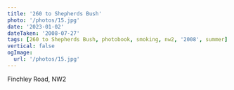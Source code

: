 ```yaml
---
title: '260 to Shepherds Bush'
photo: '/photos/15.jpg'
date: '2023-01-02'
dateTaken: '2008-07-27'
tags: [260 to Shepherds Bush, photobook, smoking, nw2, '2008', summer]
vertical: false
ogImage:
  url: '/photos/15.jpg'
---
```

Finchley Road, NW2
